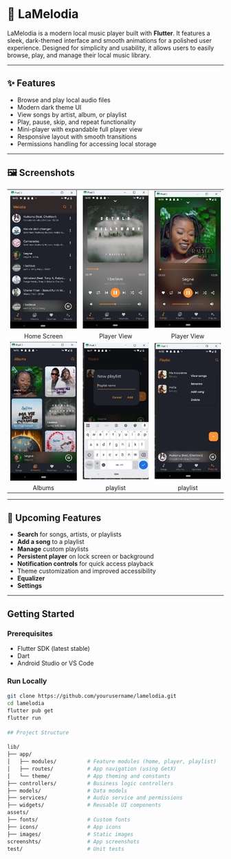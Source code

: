 # 🎵 LaMelodia

LaMelodia is a modern local music player built with **Flutter**. It features a sleek, dark-themed interface and smooth animations for a polished user experience. Designed for simplicity and usability, it allows users to easily browse, play, and manage their local music library.

---

## ✨ Features

-  Browse and play local audio files
-  Modern dark theme UI
-  View songs by artist, album, or playlist
-  Play, pause, skip, and repeat functionality
-  Mini-player with expandable full player view
-  Responsive layout with smooth transitions
-  Permissions handling for accessing local storage

---

## 🖼 Screenshots

<div align="center">
  <table>
    <tr>
      <td><img src="screenshots/img1.png" width="200px"></td>
      <td><img src="screenshots/img2.png" width="200px"></td>
      <td><img src="screenshots/img4.png" width="200px"></td>
    </tr>
    <tr>
      <td align="center">Home Screen</td>
      <td align="center">Player View</td>
      <td align="center">Player View</td>
    </tr>
    <tr>
      <td><img src="screenshots/img5.png" width="200px"></td>
      <td><img src="screenshots/img7.png" width="200px"></td>
      <td><img src="screenshots/img8.png" width="200px"></td>
    </tr>
    <tr>
      <td align="center">Albums</td>
      <td align="center">playlist</td>
      <td align="center">playlist</td>
    </tr>
  </table>
</div>

---

## 🚧 Upcoming Features

- **Search** for songs, artists, or playlists
- **Add a song** to a playlist
- **Manage** custom playlists
- **Persistent player** on lock screen or background
- **Notification controls** for quick access playback
-  Theme customization and improved accessibility
-  **Equalizer**
-  **Settings**

---

##  Getting Started

### Prerequisites

- Flutter SDK (latest stable)
- Dart
- Android Studio or VS Code

### Run Locally

```bash
git clone https://github.com/yourusername/lamelodia.git
cd lamelodia
flutter pub get
flutter run

## Project Structure

lib/
├── app/
│   ├── modules/          # Feature modules (home, player, playlist)
│   ├── routes/           # App navigation (using GetX)
│   └── theme/            # App theming and constants
├── controllers/          # Business logic controllers
├── models/               # Data models
├── services/             # Audio service and permissions
├── widgets/              # Reusable UI components
assets/
├── fonts/                # Custom fonts
├── icons/                # App icons
├── images/               # Static images
screenshts/               # App screenshots
test/                     # Unit tests



